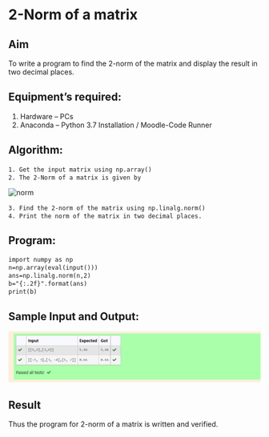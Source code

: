 # 2-Norm of a matrix
## Aim
To write a program to find the 2-norm of the matrix and display the result in two decimal places.
## Equipment’s required:
1.	Hardware – PCs
2.	Anaconda – Python 3.7 Installation / Moodle-Code Runner
## Algorithm:
	1. Get the input matrix using np.array()
	2. The 2-Norm of a matrix is given by 
![norm](./normeqn1.jpg)
    
    3. Find the 2-norm of the matrix using np.linalg.norm()
	4. Print the norm of the matrix in two decimal places.
## Program:
```
import numpy as np
n=np.array(eval(input()))
ans=np.linalg.norm(n,2)
b="{:.2f}".format(ans)
print(b)

```
## Sample Input and Output:
![output](ashi.png)

## Result
Thus the program for 2-norm of a matrix is written and verified.
